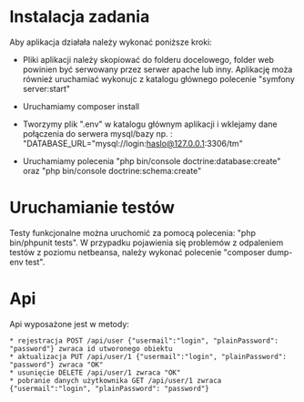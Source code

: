 
Instalacja zadania
========================


Aby aplikacja działała należy wykonać poniższe kroki:

  * Pliki aplikacji należy skopiować do folderu docelowego, folder web powinien być serwowany przez serwer apache lub inny. Aplikację moża również uruchamiać wykonujc z katalogu głównego polecenie "symfony server:start"

  * Uruchamiamy composer install

  * Tworzymy plik ".env" w katalogu głównym aplikacji i wklejamy dane połączenia do serwera mysql/bazy np. : "DATABASE_URL="mysql://login:haslo@127.0.0.1:3306/tm"

  * Uruchamiamy polecenia "php bin/console doctrine:database:create" oraz "php bin/console doctrine:schema:create"



Uruchamianie testów
========================

Testy funkcjonalne można uruchomić za pomocą polecenia: "php bin/phpunit tests". W przypadku pojawienia się problemów z odpaleniem testów z poziomu netbeansa, należy wykonać polecenie "composer dump-env test".


Api
========================

Api wyposażone jest w metody:

    * rejestracja POST /api/user {"usermail":"login", "plainPassword": "password"} zwraca id utworonego obiektu
    * aktualizacja PUT /api/user/1 {"usermail":"login", "plainPassword": "password"} zwraca "OK"
    * usunięcie DELETE /api/user/1 zwraca "OK"
    * pobranie danych użytkownika GET /api/user/1 zwraca {"usermail":"login", "plainPassword": "password"}
    
